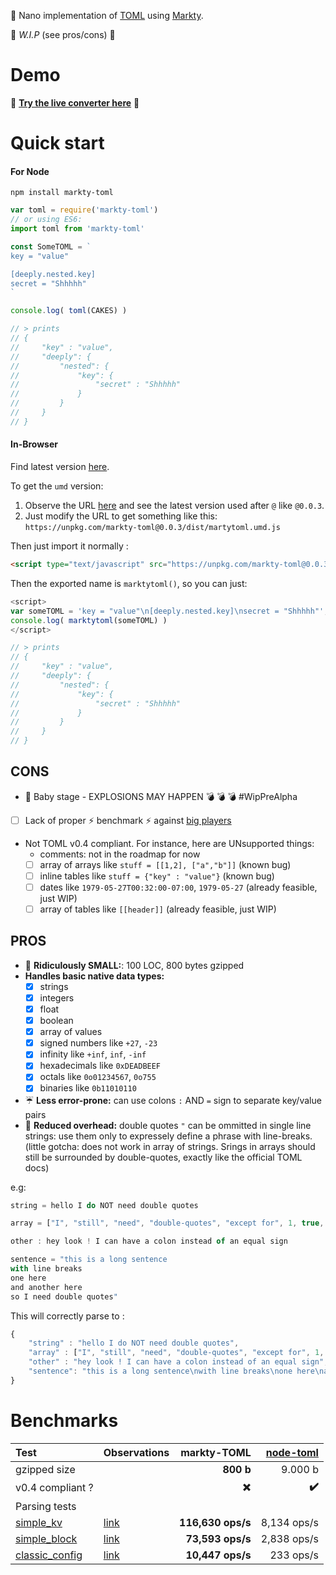 :microscope: Nano implementation of [TOML](https://github.com/toml-lang/toml) using [Markty](https://github.com/Jonarod/markty).

:construction: *W.I.P* (see pros/cons) :construction: 


# Demo

:eyes: **[Try the live converter here](https://jsfiddle.net/sL9ssuch/)** :eyes:


# Quick start

#### For Node

`npm install markty-toml`

```js
var toml = require('markty-toml')
// or using ES6:
import toml from 'markty-toml'

const SomeTOML = `
key = "value"

[deeply.nested.key]
secret = "Shhhhh"
`

console.log( toml(CAKES) )

// > prints
// {
//     "key" : "value",
//     "deeply": {
//         "nested": {
//             "key": {
//                 "secret" : "Shhhhh"
//             }
//         }
//     }
// }
```

#### In-Browser

Find latest version [here](https://unpkg.com/markty-toml).

To get the `umd` version:
1. Observe the URL [here](https://unpkg.com/markty-toml) and see the latest version used after `@` like `@0.0.3`.
2. Just modify the URL to get something like this: `https://unpkg.com/markty-toml@0.0.3/dist/martytoml.umd.js`

Then just import it normally :

```html
<script type="text/javascript" src="https://unpkg.com/markty-toml@0.0.3/dist/martytoml.umd.js"></script>
```
Then the exported name is `marktytoml()`, so you can just:

```js
<script>
var someTOML = 'key = "value"\n[deeply.nested.key]\nsecret = "Shhhhh"';
console.log( marktytoml(someTOML) )
</script>

// > prints
// {
//     "key" : "value",
//     "deeply": {
//         "nested": {
//             "key": {
//                 "secret" : "Shhhhh"
//             }
//         }
//     }
// }
```


## CONS
- :baby: Baby stage - EXPLOSIONS MAY HAPPEN :bomb: :bomb: :bomb: #WipPreAlpha
- [ ] Lack of proper :zap: benchmark :zap: against [big players](https://github.com/toml-lang/toml/wiki)
- Not TOML v0.4 compliant. For instance, here are UNsupported things:
    - comments: not in the roadmap for now
    - [ ] array of arrays like `stuff = [[1,2], ["a","b"]]` (known bug)
    - [ ] inline tables like `stuff = {"key" : "value"}` (known bug) 
    - [ ] dates like `1979-05-27T00:32:00-07:00`, `1979-05-27` (already feasible, just WIP)
    - [ ] array of tables like `[[header]]` (already feasible, just WIP)

## PROS
- :microscope: **Ridiculously SMALL:**: 100 LOC, 800 bytes gzipped
- **Handles basic native data types:**
    - [x] strings
    - [x] integers
    - [x] float
    - [x] boolean
    - [x] array of values
    - [x] signed numbers like `+27`, `-23`
    - [x] infinity like `+inf`, `inf`, `-inf`
    - [x] hexadecimals like `0xDEADBEEF`
    - [x] octals like `0o01234567`, `0o755`
    - [x] binaries like `0b11010110`
- :umbrella: **Less error-prone:** can use colons `:` AND `=` sign to separate key/value pairs
- :lollipop: **Reduced overhead:** double quotes `"` can be ommitted in single line strings: use them only to expressely define a phrase with line-breaks. (little gotcha: does not work in array of strings. Srings in arrays should still be surrounded by double-quotes, exactly like the official TOML docs)

e.g:
```js
string = hello I do NOT need double quotes

array = ["I", "still", "need", "double-quotes", "except for", 1, true, 3.14, ":)"]

other : hey look ! I can have a colon instead of an equal sign

sentence = "this is a long sentence
with line breaks
one here
and another here
so I need double quotes"
```

This will correctly parse to :

```js
{
    "string" : "hello I do NOT need double quotes",
    "array" : ["I", "still", "need", "double-quotes", "except for", 1, true, 3.14, ":)"],
    "other" : "hey look ! I can have a colon instead of an equal sign",
    "sentence": "this is a long sentence\nwith line breaks\none here\nand another here\nso I need double quotes"
}
```


# Benchmarks

| Test | Observations | markty-TOML | [node-toml][1] |
|:-----|:-------------|------------:|---------------:|
| gzipped size |      |   **800 b** |        9.000 b |
| v0.4 compliant ? |  | :heavy_multiplication_x: | **:heavy_check_mark:** |
| Parsing tests                                      |
| [simple_kv][5] | [link][2] | **116,630 ops/s** | 8,134 ops/s |
| [simple_block][6] | [link][3] | **73,593 ops/s** | 2,838 ops/s |
| [classic_config][7] | [link][4] | **10,447 ops/s** | 233 ops/s |


[1]: https://github.com/BinaryMuse/toml-node
[2]: https://jsbench.me/96jd9g78vn/2
[3]: https://jsbench.me/cujd9gya1l/1
[4]: https://jsbench.me/txjd9h2y7d/2
[5]: https://github.com/Jonarod/markty-TOML/tree/master/benchmarks/simple_kv.toml
[6]: https://github.com/Jonarod/markty-TOML/tree/master/benchmarks/simple_block.toml
[7]: https://github.com/Jonarod/markty-TOML/tree/master/benchmarks/classic_config.toml

